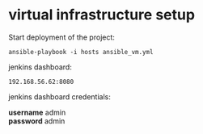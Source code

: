 # virtual infrastructure setup

Start deployment of the project:

`ansible-playbook -i hosts ansible_vm.yml`

jenkins dashboard:

`192.168.56.62:8080`

jenkins dashboard credentials:

**username** admin\
**password** admin
